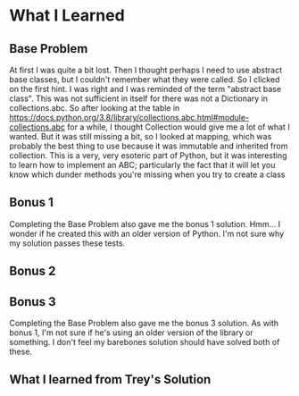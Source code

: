 # What I Learned

## Base Problem

At first I was quite a bit lost. Then I thought perhaps I need to use abstract base classes, but I couldn't remember what they were called. So I clicked on the first hint. I was right and I was reminded of the term "abstract base class". This was not sufficient in itself for there was not a Dictionary in collections.abc. So after looking at the table in https://docs.python.org/3.8/library/collections.abc.html#module-collections.abc for a while, I thought Collection would give me a lot of what I wanted. But it was still missing a bit, so I looked at mapping, which was probably the best thing to use because it was immutable and inherited from collection. This is a very, very esoteric part of Python, but it was interesting to learn how to implement an ABC; particularly the fact that it will let you know which dunder methods you're missing when you try to create a class

## Bonus 1

Completing the Base Problem also gave me the bonus 1 solution. Hmm... I wonder if he created this with an older version of Python. I'm not sure why my solution passes these tests.

## Bonus 2



## Bonus 3

Completing the Base Problem also gave me the bonus 3 solution. As with bonus 1, I'm not sure if he's using an older version of the library or something. I don't feel my barebones solution should have solved both of these. 

## What I learned from Trey's Solution